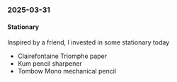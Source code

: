 ### 2025-03-31
#### Stationary
Inspired by a friend, I invested in some stationary today

- Clairefontaine Triomphe paper
- Kum pencil sharpener
- Tombow Mono mechanical pencil
